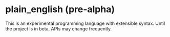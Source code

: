 # plain_english (pre-alpha)
This is an experimental programming language with extensible syntax. Until the project is in beta, APIs may change frequently.

